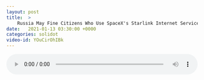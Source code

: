 ```yaml
---
layout: post
title:  >
    Russia May Fine Citizens Who Use SpaceX's Starlink Internet Service
date:   2021-01-13 03:30:00 +0000
categories: solidot
video-id: YOuCirOhIBk
---
```


<audio src="/assets/78ad7a8a41623fb32c8ce6f1be8d1f1e.mp3" style="width: 100%;" controls></audio>

